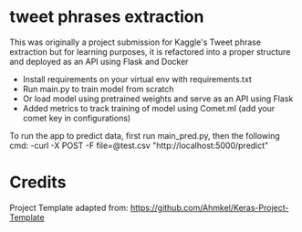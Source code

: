# tweet phrases extraction

This was originally a project submission for Kaggle's Tweet phrase extraction but for learning purposes, it is refactored into a proper structure and deployed as an API using Flask and Docker

- Install requirements on your virtual env with requirements.txt
- Run main.py to train model from scratch
- Or load model using pretrained weights and serve as an API using Flask
- Added metrics to track training of model using Comet.ml (add your comet key in configurations)

To run the app to predict data, first run main_pred.py, then the following cmd:
-curl -X POST -F file=@test.csv "http://localhost:5000/predict"

# Credits
Project Template adapted from: https://github.com/Ahmkel/Keras-Project-Template
